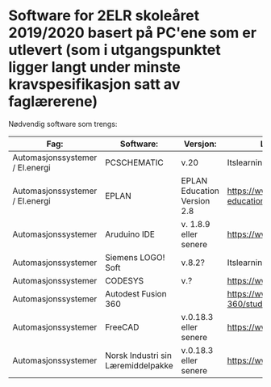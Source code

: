# Software for 2ELR skoleåret 2019/2020 basert på PC'ene som er utlevert (som i utgangspunktet ligger langt under minste kravspesifikasjon satt av faglærerene)

Nødvendig software som trengs:

|  Fag:      | Software:          | Versjon:  |Link / Hvor den lastes ned: |
|------------|--------------------|-----------|----------------------------|
| Automasjonssystemer / El.energi|PCSCHEMATIC| v.20 | Itslearning (Kuben internt) |
| Automasjonssystemer / El.energi|EPLAN| EPLAN Education Version 2.8 | https://www.eplan.education/en/eplan-education |
| Automasjonssystemer     | Aruduino IDE |v. 1.8.9 eller senere | https://www.arduino.cc/en/Main/Software |
| Automasjonssystemer     | Siemens LOGO! Soft |v.8.2? | Itslearning (Kuben internt) |
| Automasjonssystemer     | CODESYS | v.? | https://www.codesys.com/ |
| Automasjonssystemer     | Autodest Fusion 360  |  | https://www.autodesk.com/products/fusion-360/students-teachers-educators |
| Automasjonssystemer     | FreeCAD  | v.0.18.3 eller senere | https://www.freecadweb.org/ |
| Automasjonssystemer     | Norsk Industri sin Læremiddelpakke  | v.0.18.3 eller senere | https://www.freecadweb.org/ |
